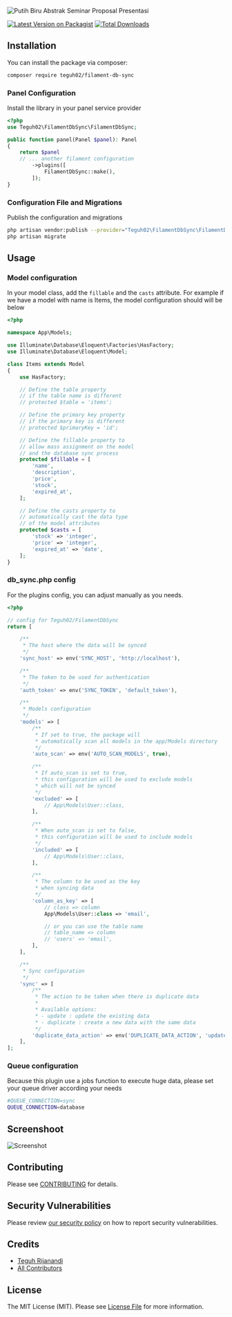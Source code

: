 ![Putih Biru Abstrak Seminar Proposal Presentasi](https://github.com/user-attachments/assets/ecc1924a-c9e6-4723-908c-20712bc13059)

[![Latest Version on Packagist](https://img.shields.io/packagist/v/teguh02/filament-db-sync.svg?style=flat-square)](https://packagist.org/packages/teguh02/filament-db-sync)
[![Total Downloads](https://img.shields.io/packagist/dt/teguh02/filament-db-sync.svg?style=flat-square)](https://packagist.org/packages/teguh02/filament-db-sync)

## Installation

You can install the package via composer:

```bash
composer require teguh02/filament-db-sync
```

### Panel Configuration
Install the library in your panel service provider
```php
<?php
use Teguh02\FilamentDbSync\FilamentDbSync;

public function panel(Panel $panel): Panel
{
    return $panel
    // ... another filament configuration
        ->plugins([
            FilamentDbSync::make(),
        ]);
}
```
### Configuration File and Migrations

Publish the configuration and migrations

```bash
php artisan vendor:publish --provider="Teguh02\FilamentDbSync\FilamentDbSyncServiceProvider"
php artisan migrate
```

## Usage

### Model configuration
In your model class, add the <code>fillable</code> and the <code>casts</code> attribute. For example if we have a model with name is Items, the model configuration should will be below
```php
<?php

namespace App\Models;

use Illuminate\Database\Eloquent\Factories\HasFactory;
use Illuminate\Database\Eloquent\Model;

class Items extends Model
{
    use HasFactory;

    // Define the table property 
    // if the table name is different
    // protected $table = 'items';

    // Define the primary key property
    // if the primary key is different
    // protected $primaryKey = 'id';

    // Define the fillable property to 
    // allow mass assignment on the model
    // and the database sync process
    protected $fillable = [
        'name',
        'description',
        'price',
        'stock',
        'expired_at',
    ];

    // Define the casts property to
    // automatically cast the data type
    // of the model attributes
    protected $casts = [
        'stock' => 'integer',
        'price' => 'integer',
        'expired_at' => 'date',
    ];
}
```

### db_sync.php config
For the plugins config, you can adjust manually as you needs.
```php
<?php

// config for Teguh02/FilamentDbSync
return [

    /**
     * The host where the data will be synced
     */
    'sync_host' => env('SYNC_HOST', 'http://localhost'),

    /**
     * The token to be used for authentication
     */
    'auth_token' => env('SYNC_TOKEN', 'default_token'),

    /**
     * Models configuration
     */
    'models' => [
        /**
         * If set to true, the package will
         * automatically scan all models in the app/Models directory
         */
        'auto_scan' => env('AUTO_SCAN_MODELS', true),

        /**
         * If auto_scan is set to true,
         * this configuration will be used to exclude models
         * which will not be synced
         */
        'excluded' => [
            // App\Models\User::class,
        ],

        /**
         * When auto_scan is set to false,
         * this configuration will be used to include models
         */
        'included' => [
            // App\Models\User::class,
        ],

        /**
         * The column to be used as the key
         * when syncing data
         */
        'column_as_key' => [
            // class => column
            App\Models\User::class => 'email',

            // or you can use the table name
            // table_name => column
            // 'users' => 'email',
        ],
    ],

    /**
     * Sync configuration
     */
    'sync' => [
        /**
         * The action to be taken when there is duplicate data
         *
         * Available options:
         * - update : update the existing data
         * - duplicate : create a new data with the same data
         */
        'duplicate_data_action' => env('DUPLICATE_DATA_ACTION', 'update'),
    ],
];
```

### Queue configuration
Because this plugin use a jobs function to execute huge data, please set your queue driver according your needs
```bash
#QUEUE_CONNECTION=sync
QUEUE_CONNECTION=database
```

## Screenshoot
![Screenshot](https://github.com/user-attachments/assets/7c0add30-0f0f-4b1c-baa8-cccf59f61444)


## Contributing

Please see [CONTRIBUTING](.github/CONTRIBUTING.md) for details.

## Security Vulnerabilities

Please review [our security policy](../../security/policy) on how to report security vulnerabilities.

## Credits

- [Teguh Rijanandi](https://github.com/teguh02)
- [All Contributors](../../contributors)

## License

The MIT License (MIT). Please see [License File](LICENSE.md) for more information.
